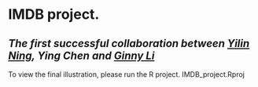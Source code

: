 # IMDB project.

## *The first successful collaboration between [Yilin Ning](https://github.com/nyilin), Ying Chen and [Ginny Li](https://github.com/ginnyintifa)*

To view the final illustration, please run the R project. IMDB_project.Rproj





